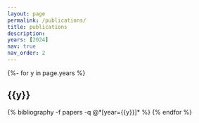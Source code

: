 ```yaml
---
layout: page
permalink: /publications/
title: publications
description: 
years: [2024]
nav: true
nav_order: 2
---
```


<!-- 
_bibliography/papers.bib

@article{RN7745,
   abbr={ICIP},
   author={Bilgi, H. Çağrι and Alatan, A. Aydιn},
   title={Bi-Directional Tracklet Embedding for Multi-Object Tracking}, 
   journal = {IEEE International Conference on Image Processing},
   ISSN = {0019-1019 1474-919X},
   DOI = {10.1111/ibi.13069},
   year = {2022},
   abstract={The last decade has seen significant advancements in multi-object tracking, particularly with the emergence of deep learning based methods. However, many prior studies in online tracking have primarily focused on enhancing track management or extracting visual features, often leading to hybrid approaches with limited effectiveness, especially in scenarios with severe occlusions. Conversely, in offline tracking, there has been a lack of emphasis on robust motion cues. In response, this approach aims to present a novel solution for offline tracking by merging tracklets using some recent promising learning-based architectures. We leverage a jointly performing Transformer and Graph Neural Network (GNN) encoder to integrate both the individual motions of targets and their interactions in between. By enabling bi-directional information propagation between the Transformer and the GNN, proposed model allows motion modeling to depend on interactions, and conversely, interaction modeling to depend on the motion of each target. The proposed solution is an end-to-end trainable model that eliminates the requirement for any handcrafted short-term or long-term matching processes. This approach performs on par with state-of-the-art multi-object tracking algorithms, demonstrating its effectiveness and robustness.},
   bibtex_show={true},
   html={https://ieeexplore.ieee.org/document/10648019},
   pdf={https://ieeexplore.ieee.org/document/10648019},
   # preview={bulla2022_prev.png},
   type = {Journal Article},
} -->

<!-- _pages/publications.md -->
<div class="publications">

{%- for y in page.years %}
  <h2 class="year">{{y}}</h2>
  {% bibliography -f papers -q @*[year={{y}}]* %}
{% endfor %}

</div>